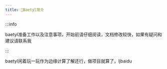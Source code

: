 ```yaml
---
title: 🍆Baetyl简介
---
```


:::info

baetyl准备工作以及注意事项，开始前请仔细阅读，文档修改较快，如果有疑问和建议请联系我

:::

baetyl闲着玩一玩作为边缘计算了解还行，做项目就算了，ljbaidu


